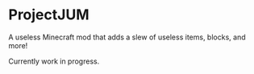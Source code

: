 # ProjectJUM
A useless Minecraft mod that adds a slew of useless items, blocks, and more!

Currently work in progress.
